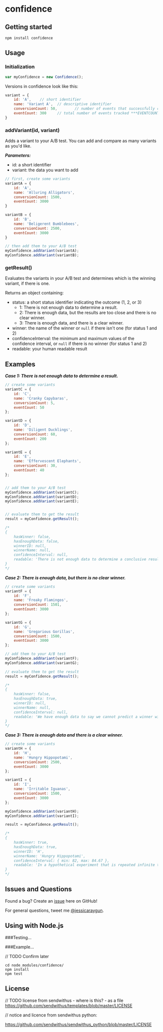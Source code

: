 confidence
=======

## Getting started

```
npm install confidence
```

## Usage

### Initialization

``` js
var myConfidence = new Confidence();
```

Versions in confidence look like this:

``` js
variant = {
	id: 'A',	// short identifier
	name: 'Variant A',	// descriptive identifier
	conversionCount: 50,		// number of events that successfully converted *** CONVERSIONCOUNT
	eventCount: 300 	// total number of events tracked ***EVENTCOUNT
}
```

### addVariant(id, variant)

Adds a variant to your A/B test. You can add and compare as many variants as you'd like.

***Parameters:***

 - id: a short identifier
 - variant: the data you want to add

``` js
// first, create some variants
variantA = {
	id: 'A',
	name: 'Alluring Alligators',
	conversionCount: 1500,
	eventCount: 3000
}

variantB = {
	id: 'B',
	name: 'Beligerent Bumblebees',
	conversionCount: 2500,
	eventCount: 3000
}

// then add them to your A/B test
myConfidence.addVariant(variantA);
myConfidence.addVariant(variantB);

```

### getResult()

Evaluates the variants in your A/B test and determines which is the winning variant, if there is one.

Returns an object containing:

 - status: a short status identifier indicating the outcome (1, 2, or 3)
   - 1: There is not enough data to determine a result.
   - 2: There is enough data, but the results are too close and there is no clear winner.
   - 3: There is enough data, and there is a clear winner.
 - winner: the name of the winner or `null` if there isn't one (for status 1 and 2)
 - confidenceInterval: the minimum and maximum values of the confidence interval, or `null` if there is no winner (for status 1 and 2)
 - readable: your human readable result

## Examples

***Case 1: There is not enough data to determine a result.***

``` js
// create some variants
variantC = {
	id: 'C',
	name: 'Cranky Capybaras',
	conversionCount: 5,
	eventCount: 50
};

variantD = {
	id: 'D',
	name: 'Diligent Ducklings',
	conversionCount: 60,
	eventCount: 200
};

variantE = {
	id: 'E',
	name: 'Effervescent Elephants',
	conversionCount: 30,
	eventCount: 40
};


// add them to your A/B test
myConfidence.addVariant(variantC);
myConfidence.addVariant(variantD);
myConfidence.addVariant(variantE);


// evaluate them to get the result
result = myConfidence.getResult();

/*
{
	hasWinner: false,
	hasEnoughData: false,
	winnerID: null,
	winnerName: null,
	confidenceInterval: null,
	readable: 'There is not enough data to determine a conclusive result.'
}
*/
```

***Case 2: There is enough data, but there is no clear winner.***

``` js
// create some variants
variantF = {
	id: 'F',
	name: 'Freaky Flamingos',
	conversionCount: 1501,
	eventCount: 3000
};

variantG = {
	id: 'G',
	name: 'Gregarious Gorillas',
	conversionCount: 1500,
	eventCount: 3000
};

// add them to your A/B test
myConfidence.addVariant(variantF);
myConfidence.addVariant(variantG);

// evaluate them to get the result
result = myConfidence.getResult();

/*
{
	hasWinner: false,
	hasEnoughData: true,
	winnerID: null,
	winnerName: null,
	confidenceInterval: null,
	readable: 'We have enough data to say we cannot predict a winner with 95% certainty.'
}
*/
```

***Case 3: There is enough data and there is a clear winner.***

``` js
// create some variants
variantH = {
	id: 'H',
	name: 'Hungry Hippopotami',
	conversionCount: 2500,
	eventCount: 3000
};

variantI = {
	id: 'I',
	name: 'Irritable Iguanas',
	conversionCount: 1500,
	eventCount: 3000
};

myConfidence.addVariant(variantH);
myConfidence.addVariant(variantI);

result = myConfidence.getResult();

/*
{
	hasWinner: true,
	hasEnoughData: true,
	winnerID: 'H',
	winnerName: 'Hungry Hippopotami',
	confidenceInterval: { min: 82, max: 84.67 },
	readable: 'In a hypothetical experiment that is repeated infinite times, the average rate of the "Hungry Hippopotami" variant will fall between 82% and 84.67%, 95% of the time'
}
*/
```

## Issues and Questions

Found a bug? Create an [issue](https://github.com/sendwithus/confidence/issues) here on GitHub!

For general questions, tweet me [@jessicaraygun](https://twitter.com/jessicaraygun).

## Using with Node.js

###Testing...

###Example...

// TODO Confirm later

```
cd node_modules/confidence/
npm install
npm test
```
## License

// TODO license from sendwithus - where is this? - as a file
https://github.com/sendwithus/templates/blob/master/LICENSE

// notice and licence from sendwithus python:

https://github.com/sendwithus/sendwithus_python/blob/master/LICENSE
